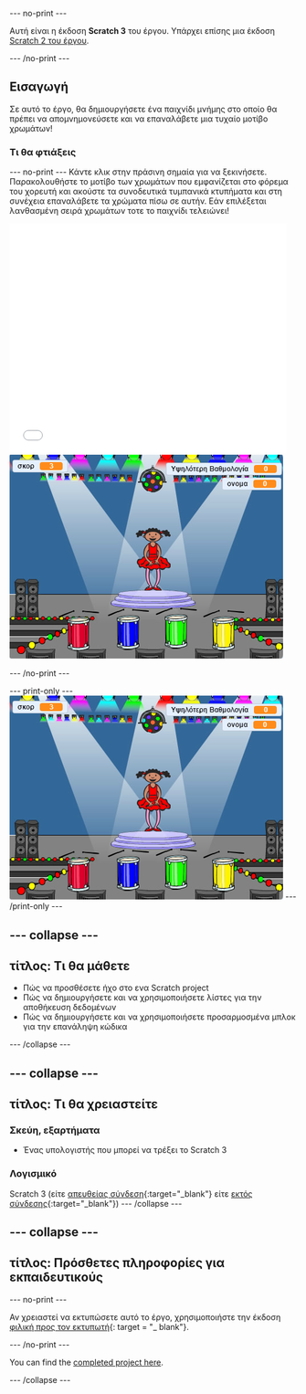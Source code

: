 \--- no-print \---

Αυτή είναι η έκδοση **Scratch 3** του έργου. Υπάρχει επίσης μια έκδοση [Scratch 2 του έργου](https://projects.raspberrypi.org/en/projects/memory-scratch2).

\--- /no-print \---

## Εισαγωγή

Σε αυτό το έργο, θα δημιουργήσετε ένα παιχνίδι μνήμης στο οποίο θα πρέπει να απομνημονεύσετε και να επαναλάβετε μια τυχαίο μοτίβο χρωμάτων!

### Τι θα φτιάξεις

\--- no-print \--- Κάντε κλικ στην πράσινη σημαία για να ξεκινήσετε. Παρακολουθήστε το μοτίβο των χρωμάτων που εμφανίζεται στο φόρεμα του χορευτή και ακούστε τα συνοδευτικά τυμπανικά κτυπήματα και στη συνέχεια επαναλάβετε τα χρώματα πίσω σε αυτήν. Εάν επιλέξεται λανθασμένη σειρά χρωμάτων τοτε το παιχνίδι τελειώνει!

<div class="scratch-preview">
  <iframe allowtransparency="true" width="485" height="402" src="//scratch.mit.edu/projects/embed/284452634/?autostart=false" frameborder="0" allowfullscreen scrolling="no" mark="crwd-mark"></iframe> <img src="images/screenshot.png" />
</div>

\--- /no-print \---

\--- print-only \--- ![screenshot of finished game](images/screenshot.png) \--- /print-only \---

## \--- collapse \---

## τίτλος: Τι θα μάθετε

+ Πώς να προσθέσετε ήχο στο ενα Scratch project
+ Πώς να δημιουργήσετε και να χρησιμοποιήσετε λίστες για την αποθήκευση δεδομένων
+ Πώς να δημιουργήσετε και να χρησιμοποιήσετε προσαρμοσμένα μπλοκ για την επανάληψη κώδικα

\--- /collapse \---

## \--- collapse \---

## τίτλος: Τι θα χρειαστείτε

### Σκεύη, εξαρτήματα

+ Ένας υπολογιστής που μπορεί να τρέξει το Scratch 3

### Λογισμικό

Scratch 3 (είτε [απευθείας σύνδεση](https://rpf.io/scratchon){:target="_blank"} είτε [εκτός σύνδεσης](https://rpf.io/scratchoff){:target="_blank"}) \--- /collapse \---

## \--- collapse \---

## τίτλος: Πρόσθετες πληροφορίες για εκπαιδευτικούς

\--- no-print \---

Αν χρειαστεί να εκτυπώσετε αυτό το έργο, χρησιμοποιήστε την έκδοση [φιλική προς τον εκτυπωτή](https://projects.raspberrypi.org/en/projects/memory/print){: target = "_ blank"}.

\--- /no-print \---

You can find the [completed project here](http://rpf.io/p/en/memory-get).

\--- /collapse \---